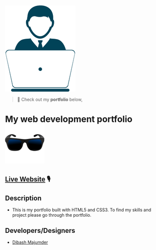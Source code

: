 ![Awesome Creative Portfolio Websites](https://github.com/Dibash7/dibash7.github.io/blob/master/img/avatar.jpg)
>🎨 Check out my **portfolio** below,

# My web development portfolio ![Awesome](https://github.com/Dibash7/dibash7.github.io/blob/master/img/awesome.svg)


## [Live Website](http://dibash7.github.io) 🎙 

## Description

- This is my portfolio built with HTML5 and CSS3. To find my skills and project please go through the portfolio.

## Developers/Designers

- [Dibash Majumder](http://www.github.com/Dibash7)
